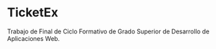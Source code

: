 # TicketEx
Trabajo de Final de Ciclo Formativo de Grado Superior de Desarrollo de Aplicaciones Web.
